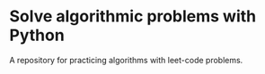 # Solve algorithmic problems with Python

A repository for practicing algorithms with leet-code problems.
